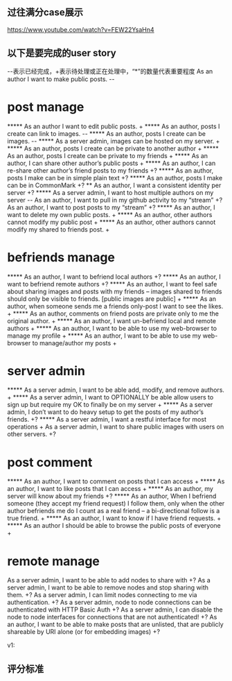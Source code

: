 ## 过往满分case展示
https://www.youtube.com/watch?v=FEW22YsaHn4

## 以下是要完成的user story 
--表示已经完成，+表示待处理或正在处理中，“*”的数量代表重要程度
As an author I want to make public posts. --
# post manage
***** As an author I want to edit public posts. + 
***** As an author, posts I create can link to images. --
***** As an author, posts I create can be images. --
***** As a server admin, images can be hosted on my server. +  
***** As an author, posts I create can be private to another author + 
***** As an author, posts I create can be private to my friends +
***** As an author, I can share other author’s public posts + 
***** As an author, I can re-share other author’s friend posts to my friends +? 
***** As an author, posts I make can be in simple plain text +? 
***** As an author, posts I make can be in CommonMark +?
** As an author, I want a consistent identity per server +?
***** As a server admin, I want to host multiple authors on my server -- 
As an author, I want to pull in my github activity to my “stream” +?
As an author, I want to post posts to my “stream” +?
***** As an author, I want to delete my own public posts. +
***** As an author, other authors cannot modify my public post +
***** As an author, other authors cannot modify my shared to friends post. +

# befriends manage
***** As an author, I want to befriend local authors +?
***** As an author, I want to befriend remote authors +?
***** As an author, I want to feel safe about sharing images and posts with my friends – images shared to friends should only be visible to friends. [public images are public] +
***** As an author, when someone sends me a friends only-post I want to see the likes. +
***** As an author, comments on friend posts are private only to me the original author. +
***** As an author, I want un-befriend local and remote authors + 
***** As an author, I want to be able to use my web-browser to manage my profile + 
***** As an author, I want to be able to use my web-browser to manage/author my posts +


# server admin
***** As a server admin, I want to be able add, modify, and remove authors. + 
***** As a server admin, I want to OPTIONALLY be able allow users to sign up but require my OK to finally be on my server + 
***** As a server admin, I don’t want to do heavy setup to get the posts of my author’s friends. +?
***** As a server admin, I want a restful interface for most operations +
As a server admin, I want to share public images with users on other servers. +?

# post comment
***** As an author, I want to comment on posts that I can access +
***** As an author, I want to like posts that I can access + 
***** As an author, my server will know about my friends +?
***** As an author, When I befriend someone (they accept my friend request) I follow them, only when the other author befriends me do I count as a real friend – a bi-directional follow is a true friend. +
***** As an author, I want to know if I have friend requests. + 
***** As an author I should be able to browse the public posts of everyone +

# remote manage
As a server admin, I want to be able to add nodes to share with +?
As a server admin, I want to be able to remove nodes and stop sharing with them. +?
As a server admin, I can limit nodes connecting to me via authentication. +?
As a server admin, node to node connections can be authenticated with HTTP Basic Auth +?
As a server admin, I can disable the node to node interfaces for connections that are not authenticated! +?
As an author, I want to be able to make posts that are unlisted, that are publicly shareable by URI alone (or for embedding images) +?

v1:
## 评分标准
